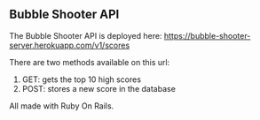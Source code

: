 ## Bubble Shooter API

The Bubble Shooter API is deployed here: https://bubble-shooter-server.herokuapp.com/v1/scores

There are two methods available on this url:
1. GET: gets the top 10 high scores
2. POST: stores a new score in the database

All made with Ruby On Rails.
